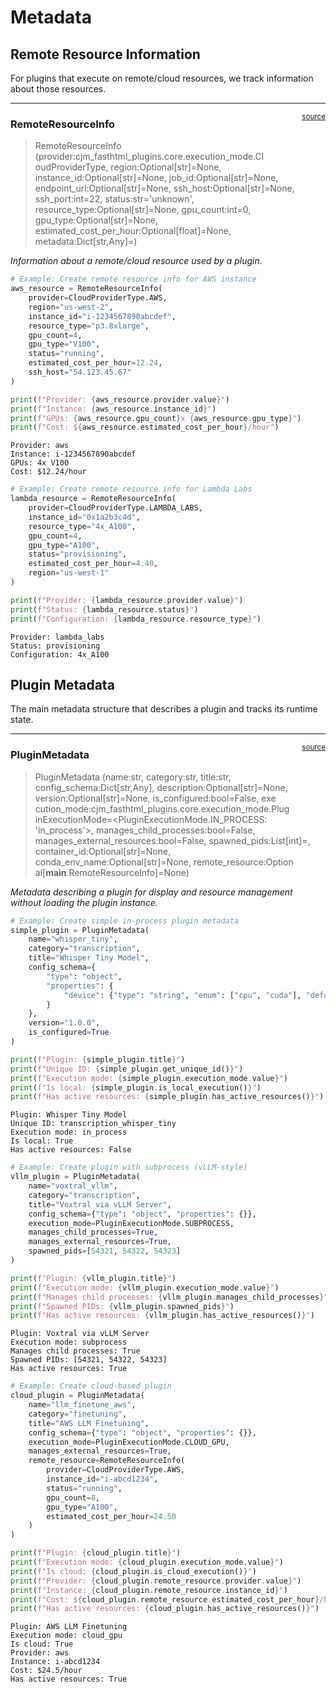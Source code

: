 # Metadata


<!-- WARNING: THIS FILE WAS AUTOGENERATED! DO NOT EDIT! -->

## Remote Resource Information

For plugins that execute on remote/cloud resources, we track information
about those resources.

------------------------------------------------------------------------

<a
href="https://github.com/cj-mills/cjm-fasthtml-plugins/blob/main/cjm_fasthtml_plugins/core/metadata.py#L16"
target="_blank" style="float:right; font-size:smaller">source</a>

### RemoteResourceInfo

>  RemoteResourceInfo
>                          (provider:cjm_fasthtml_plugins.core.execution_mode.Cl
>                          oudProviderType, region:Optional[str]=None,
>                          instance_id:Optional[str]=None,
>                          job_id:Optional[str]=None,
>                          endpoint_url:Optional[str]=None,
>                          ssh_host:Optional[str]=None, ssh_port:int=22,
>                          status:str='unknown',
>                          resource_type:Optional[str]=None, gpu_count:int=0,
>                          gpu_type:Optional[str]=None,
>                          estimated_cost_per_hour:Optional[float]=None,
>                          metadata:Dict[str,Any]=<factory>)

*Information about a remote/cloud resource used by a plugin.*

``` python
# Example: Create remote resource info for AWS instance
aws_resource = RemoteResourceInfo(
    provider=CloudProviderType.AWS,
    region="us-west-2",
    instance_id="i-1234567890abcdef",
    resource_type="p3.8xlarge",
    gpu_count=4,
    gpu_type="V100",
    status="running",
    estimated_cost_per_hour=12.24,
    ssh_host="54.123.45.67"
)

print(f"Provider: {aws_resource.provider.value}")
print(f"Instance: {aws_resource.instance_id}")
print(f"GPUs: {aws_resource.gpu_count}x {aws_resource.gpu_type}")
print(f"Cost: ${aws_resource.estimated_cost_per_hour}/hour")
```

    Provider: aws
    Instance: i-1234567890abcdef
    GPUs: 4x V100
    Cost: $12.24/hour

``` python
# Example: Create remote resource info for Lambda Labs
lambda_resource = RemoteResourceInfo(
    provider=CloudProviderType.LAMBDA_LABS,
    instance_id="0x1a2b3c4d",
    resource_type="4x_A100",
    gpu_count=4,
    gpu_type="A100",
    status="provisioning",
    estimated_cost_per_hour=4.40,
    region="us-west-1"
)

print(f"Provider: {lambda_resource.provider.value}")
print(f"Status: {lambda_resource.status}")
print(f"Configuration: {lambda_resource.resource_type}")
```

    Provider: lambda_labs
    Status: provisioning
    Configuration: 4x_A100

## Plugin Metadata

The main metadata structure that describes a plugin and tracks its
runtime state.

------------------------------------------------------------------------

<a
href="https://github.com/cj-mills/cjm-fasthtml-plugins/blob/main/cjm_fasthtml_plugins/core/metadata.py#L34"
target="_blank" style="float:right; font-size:smaller">source</a>

### PluginMetadata

>  PluginMetadata (name:str, category:str, title:str,
>                      config_schema:Dict[str,Any],
>                      description:Optional[str]=None,
>                      version:Optional[str]=None, is_configured:bool=False, exe
>                      cution_mode:cjm_fasthtml_plugins.core.execution_mode.Plug
>                      inExecutionMode=<PluginExecutionMode.IN_PROCESS:
>                      'in_process'>, manages_child_processes:bool=False,
>                      manages_external_resources:bool=False,
>                      spawned_pids:List[int]=<factory>,
>                      container_id:Optional[str]=None,
>                      conda_env_name:Optional[str]=None, remote_resource:Option
>                      al[__main__.RemoteResourceInfo]=None)

*Metadata describing a plugin for display and resource management
without loading the plugin instance.*

``` python
# Example: Create simple in-process plugin metadata
simple_plugin = PluginMetadata(
    name="whisper_tiny",
    category="transcription",
    title="Whisper Tiny Model",
    config_schema={
        "type": "object",
        "properties": {
            "device": {"type": "string", "enum": ["cpu", "cuda"], "default": "cpu"}
        }
    },
    version="1.0.0",
    is_configured=True
)

print(f"Plugin: {simple_plugin.title}")
print(f"Unique ID: {simple_plugin.get_unique_id()}")
print(f"Execution mode: {simple_plugin.execution_mode.value}")
print(f"Is local: {simple_plugin.is_local_execution()}")
print(f"Has active resources: {simple_plugin.has_active_resources()}")
```

    Plugin: Whisper Tiny Model
    Unique ID: transcription_whisper_tiny
    Execution mode: in_process
    Is local: True
    Has active resources: False

``` python
# Example: Create plugin with subprocess (vLLM-style)
vllm_plugin = PluginMetadata(
    name="voxtral_vllm",
    category="transcription",
    title="Voxtral via vLLM Server",
    config_schema={"type": "object", "properties": {}},
    execution_mode=PluginExecutionMode.SUBPROCESS,
    manages_child_processes=True,
    manages_external_resources=True,
    spawned_pids=[54321, 54322, 54323]
)

print(f"Plugin: {vllm_plugin.title}")
print(f"Execution mode: {vllm_plugin.execution_mode.value}")
print(f"Manages child processes: {vllm_plugin.manages_child_processes}")
print(f"Spawned PIDs: {vllm_plugin.spawned_pids}")
print(f"Has active resources: {vllm_plugin.has_active_resources()}")
```

    Plugin: Voxtral via vLLM Server
    Execution mode: subprocess
    Manages child processes: True
    Spawned PIDs: [54321, 54322, 54323]
    Has active resources: True

``` python
# Example: Create cloud-based plugin
cloud_plugin = PluginMetadata(
    name="llm_finetune_aws",
    category="finetuning",
    title="AWS LLM Finetuning",
    config_schema={"type": "object", "properties": {}},
    execution_mode=PluginExecutionMode.CLOUD_GPU,
    manages_external_resources=True,
    remote_resource=RemoteResourceInfo(
        provider=CloudProviderType.AWS,
        instance_id="i-abcd1234",
        status="running",
        gpu_count=8,
        gpu_type="A100",
        estimated_cost_per_hour=24.50
    )
)

print(f"Plugin: {cloud_plugin.title}")
print(f"Execution mode: {cloud_plugin.execution_mode.value}")
print(f"Is cloud: {cloud_plugin.is_cloud_execution()}")
print(f"Provider: {cloud_plugin.remote_resource.provider.value}")
print(f"Instance: {cloud_plugin.remote_resource.instance_id}")
print(f"Cost: ${cloud_plugin.remote_resource.estimated_cost_per_hour}/hour")
print(f"Has active resources: {cloud_plugin.has_active_resources()}")
```

    Plugin: AWS LLM Finetuning
    Execution mode: cloud_gpu
    Is cloud: True
    Provider: aws
    Instance: i-abcd1234
    Cost: $24.5/hour
    Has active resources: True
